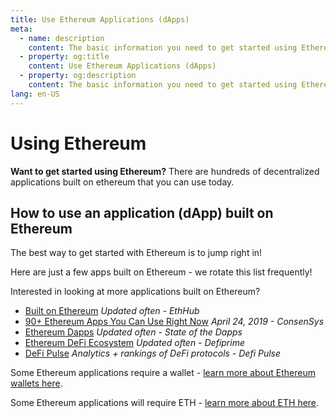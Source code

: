 ```yaml
---
title: Use Ethereum Applications (dApps)
meta:
  - name: description
    content: The basic information you need to get started using Ethereum.
  - property: og:title
    content: Use Ethereum Applications (dApps)
  - property: og:description
    content: The basic information you need to get started using Ethereum.
lang: en-US
---
```


# Using Ethereum

<div class="featured">

**Want to get started using Ethereum?** There are hundreds of decentralized applications built on ethereum that you can use today.

</div>

## How to use an application (dApp) built on Ethereum

The best way to get started with Ethereum is to jump right in!

Here are just a few apps built on Ethereum - we rotate this list frequently!

<RandomAppList />

Interested in looking at more applications built on Ethereum?

- [Built on Ethereum](https://docs.ethhub.io/built-on-ethereum/built-on-ethereum/) _Updated often - EthHub_
- [90+ Ethereum Apps You Can Use Right Now](https://media.consensys.net/40-ethereum-apps-you-can-use-right-now-d643333769f7) _April 24, 2019 - ConsenSys_
- [Ethereum Dapps](https://www.stateofthedapps.com/rankings/platform/ethereum) _Updated often - State of the Dapps_
- [Ethereum DeFi Ecosystem](https://defiprime.com/ethereum) _Updated often - Defiprime_
- [DeFi Pulse](https://defipulse.com/) _Analytics + rankings of DeFi protocols - Defi Pulse_

Some Ethereum applications require a wallet - [learn more about Ethereum wallets here](/wallets).

Some Ethereum applications will require ETH - [learn more about ETH here](/eth).
